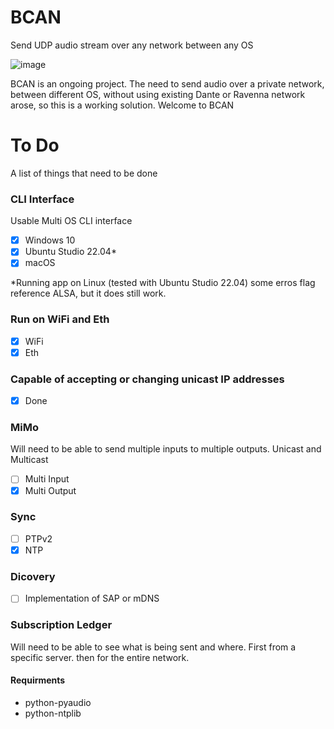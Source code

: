 # BCAN
Send UDP audio stream over any network between any OS

![image](https://user-images.githubusercontent.com/21957617/206717972-94a0e5f4-df21-4798-85d8-a3a9f745b81a.png)

BCAN is an ongoing project.
The need to send audio over a private network, between different OS, without using existing Dante or Ravenna network arose, so this is a working solution. 
Welcome to BCAN

# To Do

A list of things that need to be done 

### CLI Interface
Usable Multi OS CLI interface 
- [x] Windows 10
- [x] Ubuntu Studio 22.04*
- [x] macOS

*Running app on Linux (tested with Ubuntu Studio 22.04) some erros flag reference ALSA, but it does still work.

### Run on WiFi and Eth
- [x] WiFi
- [x] Eth

### Capable of accepting or changing unicast IP addresses
- [x] Done

### MiMo
Will need to be able to send multiple inputs to multiple outputs.
Unicast and Multicast
- [ ] Multi Input
- [x] Multi Output

### Sync
- [ ] PTPv2
- [x] NTP

### Dicovery
- [ ] Implementation of SAP or mDNS

### Subscription Ledger
Will need to be able to see what is being sent and where.
First from a specific server. then for the entire network.




#### Requirments
- python-pyaudio
- python-ntplib

